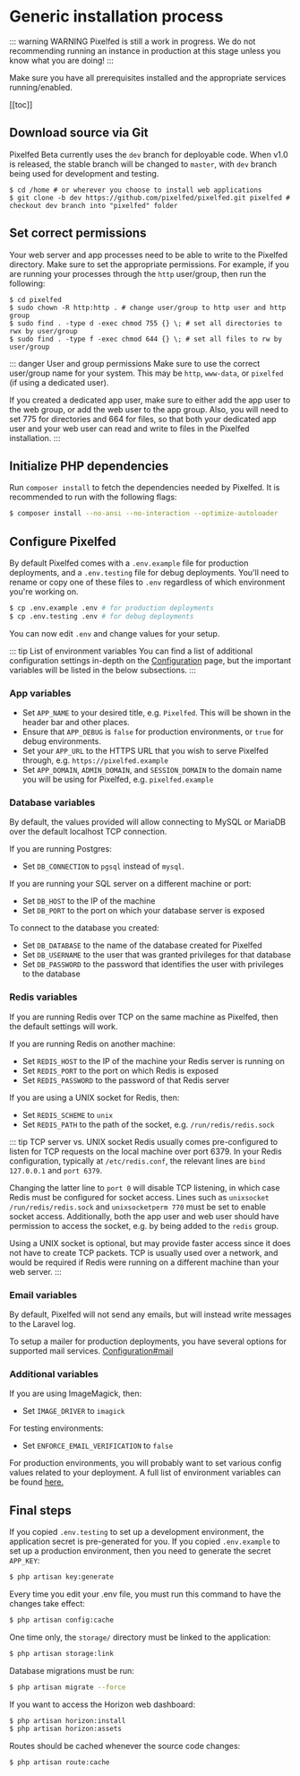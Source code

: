 # Generic installation process

::: warning WARNING
Pixelfed is still a work in progress. We do not recommending running an instance in production at this stage unless you know what you are doing!
:::

Make sure you have all prerequisites installed and the appropriate services running/enabled.

[[toc]]

## Download source via Git

Pixelfed Beta currently uses the `dev` branch for deployable code. When v1.0 is released, the stable branch will be changed to `master`, with `dev` branch being used for development and testing.

```bash{1}
$ cd /home # or wherever you choose to install web applications
$ git clone -b dev https://github.com/pixelfed/pixelfed.git pixelfed # checkout dev branch into "pixelfed" folder
```

## Set correct permissions

Your web server and app processes need to be able to write to the Pixelfed directory. Make sure to set the appropriate permissions. For example, if you are running your processes through the `http` user/group, then run the following:

```bash{2}
$ cd pixelfed
$ sudo chown -R http:http . # change user/group to http user and http group
$ sudo find . -type d -exec chmod 755 {} \; # set all directories to rwx by user/group
$ sudo find . -type f -exec chmod 644 {} \; # set all files to rw by user/group
```

::: danger User and group permissions
Make sure to use the correct user/group name for your system. This may be `http`, `www-data`, or `pixelfed` (if using a dedicated user).

If you created a dedicated app user, make sure to either add the app user to the web group, or add the web user to the app group. Also, you will need to set 775 for directories and 664 for files, so that both your dedicated app user and your web user can read and write to files in the Pixelfed installation.
:::

## Initialize PHP dependencies

Run `composer install` to fetch the dependencies needed by Pixelfed. It is recommended to run with the following flags:

```bash
$ composer install --no-ansi --no-interaction --optimize-autoloader
```

## Configure Pixelfed

By default Pixelfed comes with a `.env.example` file for production deployments, and a `.env.testing` file for debug deployments. You'll need to rename or copy one of these files to `.env` regardless of which environment you're working on.

```bash
$ cp .env.example .env # for production deployments
$ cp .env.testing .env # for debug deployments
```

You can now edit `.env` and change values for your setup.

::: tip List of environment variables
You can find a list of additional configuration settings in-depth on the [Configuration](../technical-documentation/env.md) page, but the important variables will be listed in the below subsections.
:::

### App variables

- Set `APP_NAME` to your desired title, e.g. `Pixelfed`. This will be shown in the header bar and other places.
- Ensure that `APP_DEBUG` is `false` for production environments, or `true` for debug environments.
- Set your `APP_URL` to the HTTPS URL that you wish to serve Pixelfed through, e.g. `https://pixelfed.example`
- Set `APP_DOMAIN`, `ADMIN_DOMAIN`, and `SESSION_DOMAIN` to the domain name you will be using for Pixelfed, e.g. `pixelfed.example`

### Database variables

By default, the values provided will allow connecting to MySQL or MariaDB over the default localhost TCP connection.

If you are running Postgres:

- Set `DB_CONNECTION` to `pgsql` instead of `mysql`.

If you are running your SQL server on a different machine or port:

- Set `DB_HOST` to the IP of the machine
- Set `DB_PORT` to the port on which your database server is exposed

To connect to the database you created:

- Set `DB_DATABASE` to the name of the database created for Pixelfed
- Set `DB_USERNAME` to the user that was granted privileges for that database
- Set `DB_PASSWORD` to the password that identifies the user with privileges to the database

### Redis variables

If you are running Redis over TCP on the same machine as Pixelfed, then the default settings will work.

If you are running Redis on another machine:

- Set `REDIS_HOST` to the IP of the machine your Redis server is running on
- Set `REDIS_PORT` to the port on which Redis is exposed
- Set `REDIS_PASSWORD` to the password of that Redis server

If you are using a UNIX socket for Redis, then:

- Set `REDIS_SCHEME` to `unix`
- Set `REDIS_PATH` to the path of the socket, e.g. `/run/redis/redis.sock`

::: tip TCP server vs. UNIX socket
Redis usually comes pre-configured to listen for TCP requests on the local machine over port 6379. In your Redis configuration, typically at `/etc/redis.conf`, the relevant lines are `bind 127.0.0.1` and `port 6379`.

Changing the latter line to `port 0` will disable TCP listening, in which case Redis must be configured for socket access. Lines such as `unixsocket /run/redis/redis.sock` and `unixsocketperm 770` must be set to enable socket access. Additionally, both the app user and web user should have permission to access the socket, e.g. by being added to the `redis` group.

Using a UNIX socket is optional, but may provide faster access since it does not have to create TCP packets. TCP is usually used over a network, and would be required if Redis were running on a different machine than your web server.
:::

### Email variables

By default, Pixelfed will not send any emails, but will instead write messages to the Laravel log. 

To setup a mailer for production deployments, you have several options for supported mail services. [Configuration#mail](../technical-documentation/env.md)

### Additional variables

If you are using ImageMagick, then:

- Set `IMAGE_DRIVER` to `imagick`

For testing environments:

- Set `ENFORCE_EMAIL_VERIFICATION` to `false`

For production environments, you will probably want to set various config values related to your deployment. A full list of environment variables can be found [here.](../technical-documentation/env.md)

## Final steps

If you copied `.env.testing` to set up a development environment, the application secret is pre-generated for you. If you copied `.env.example` to set up a production environment, then you need to generate the secret `APP_KEY`:

```bash
$ php artisan key:generate
```

Every time you edit your .env file, you must run this command to have the changes take effect:

```bash
$ php artisan config:cache
```

One time only, the `storage/` directory must be linked to the application:

```bash
$ php artisan storage:link
```

Database migrations must be run:

```bash
$ php artisan migrate --force
```

If you want to access the Horizon web dashboard:

```bash
$ php artisan horizon:install
$ php artisan horizon:assets
```

Routes should be cached whenever the source code changes:
```bash
$ php artisan route:cache
```
